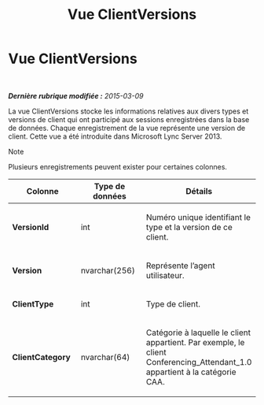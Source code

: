 ﻿---
title: Vue ClientVersions
TOCTitle: Vue ClientVersions
ms:assetid: caf7678f-83a0-46c8-83cc-fee4c3991f52
ms:mtpsurl: https://technet.microsoft.com/fr-fr/library/JJ721891(v=OCS.15)
ms:contentKeyID: 49891543
ms.date: 05/20/2016
mtps_version: v=OCS.15
ms.translationtype: HT
---

# Vue ClientVersions

 

_**Dernière rubrique modifiée :** 2015-03-09_

La vue ClientVersions stocke les informations relatives aux divers types et versions de client qui ont participé aux sessions enregistrées dans la base de données. Chaque enregistrement de la vue représente une version de client. Cette vue a été introduite dans Microsoft Lync Server 2013.

> [!note]  
> Plusieurs enregistrements peuvent exister pour certaines colonnes.


<table>
<colgroup>
<col style="width: 33%" />
<col style="width: 33%" />
<col style="width: 33%" />
</colgroup>
<thead>
<tr class="header">
<th>Colonne</th>
<th>Type de données</th>
<th>Détails</th>
</tr>
</thead>
<tbody>
<tr class="odd">
<td><p><strong>VersionId</strong></p></td>
<td><p>int</p></td>
<td><p>Numéro unique identifiant le type et la version de ce client.</p></td>
</tr>
<tr class="even">
<td><p><strong>Version</strong></p></td>
<td><p>nvarchar(256)</p></td>
<td><p>Représente l’agent utilisateur.</p></td>
</tr>
<tr class="odd">
<td><p><strong>ClientType</strong></p></td>
<td><p>int</p></td>
<td><p>Type de client.</p></td>
</tr>
<tr class="even">
<td><p><strong>ClientCategory</strong></p></td>
<td><p>nvarchar(64)</p></td>
<td><p>Catégorie à laquelle le client appartient. Par exemple, le client Conferencing_Attendant_1.0 appartient à la catégorie CAA.</p></td>
</tr>
</tbody>
</table>

